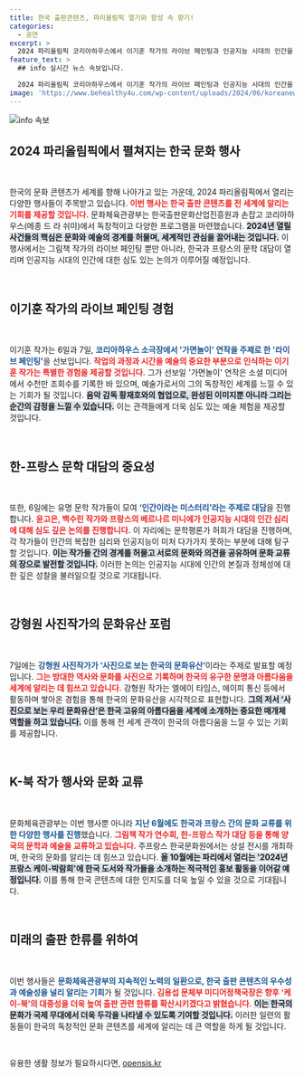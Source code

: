 ```yaml
---
title: 한국 출판콘텐츠, 파리올림픽 열기와 함성 속 향기!
categories:
  - 공연
excerpt: >
  2024 파리올림픽 코리아하우스에서 이기훈 작가의 라이브 페인팅과 인공지능 시대의 인간을 탐구하는 한프랑스 문학 대담이 펼쳐진다. 한국 출판문화의 세계적 관심을 불러일으킬 이 특별한 행사에 주목하자!
feature_text: >
  ## info 실시간 뉴스 속보입니다.

  2024 파리올림픽 코리아하우스에서 이기훈 작가의 라이브 페인팅과 인공지능 시대의 인간을 탐구하는 한프랑스 문학 대담이 펼쳐진다. 한국 출판문화의 세계적 관심을 불러일으킬 이 특별한 행사에 주목하자!
image: 'https://www.behealthy4u.com/wp-content/uploads/2024/06/koreanews.jpg'
---
```


<p><img src="https://www.behealthy4u.com/wp-content/uploads/2024/06/koreanews.jpg" alt="info 속보" /></p>

<h2 data-ke-size="size26">2024 파리올림픽에서 펼쳐지는 한국 문화 행사</h2>

<p data-ke-size="size16">&nbsp;</p>

<p>한국의 문화 콘텐츠가 세계를 향해 나아가고 있는 가운데, 2024 파리올림픽에서 열리는 다양한 행사들이 주목받고 있습니다. <b><span style="color: #ee2323;">이번 행사는 한국 출판 콘텐츠를 전 세계에 알리는 기회를 제공할 것입니다.</span></b> 문화체육관광부는 한국출판문화산업진흥원과 손잡고 코리아하우스(메종 드 라 쉬미)에서 독창적이고 다양한 프로그램을 마련했습니다. <b><span style="background-color: #21538527;">2024년 열릴 사건들의 핵심은 문화와 예술의 경계를 허물며, 세계적인 관심을 끌어내는 것입니다.</span></b> 이 행사에서는 그림책 작가의 라이브 페인팅 뿐만 아니라, 한국과 프랑스의 문학 대담이 열리며 인공지능 시대의 인간에 대한 심도 있는 논의가 이루어질 예정입니다.</p>

<p data-ke-size="size16">&nbsp;</p>

<h2 data-ke-size="size26">이기훈 작가의 라이브 페인팅 경험</h2>

<p data-ke-size="size16">&nbsp;</p>

<p>이기훈 작가는 6일과 7일, <b><span style="color: #1a5490;">코리아하우스 소극장에서 '가면놀이' 연작을 주제로 한 '라이브 페인팅'</span></b>을 선보입니다. <b><span style="color: #ee2323;">작업의 과정과 시간을 예술의 중요한 부분으로 인식하는 이기훈 작가는 특별한 경험을 제공할 것입니다.</span></b> 그가 선보일 '가면놀이' 연작은 소셜 미디어에서 수천만 조회수를 기록한 바 있으며, 예술가로서의 그의 독창적인 세계를 느낄 수 있는 기회가 될 것입니다. <b><span style="background-color: #21538527;">음악 감독 황재호와의 협업으로, 완성된 이미지뿐 아니라 그리는 순간의 감정을 느낄 수 있습니다.</span></b> 이는 관객들에게 더욱 심도 있는 예술 체험을 제공할 것입니다.</p>

<p data-ke-size="size16">&nbsp;</p>

<h2 data-ke-size="size26">한-프랑스 문학 대담의 중요성</h2>

<p data-ke-size="size16">&nbsp;</p>

<p>또한, 6일에는 유명 문학 작가들이 모여 <b><span style="color: #1a5490;">‘인간이라는 미스터리’라는 주제로 대담</span></b>을 진행합니다. <b><span style="color: #ee2323;">윤고은, 백수린 작가와 프랑스의 베르나르 미니에가 인공지능 시대의 인간 심리에 대해 심도 깊은 논의를 진행합니다.</span></b> 이 자리에는 문학평론가 허희가 대담을 진행하며, 각 작가들이 인간의 복잡한 심리와 인공지능이 미처 다가가지 못하는 부분에 대해 탐구할 것입니다. <b><span style="background-color: #21538527;">이는 작가들 간의 경계를 허물고 서로의 문화와 의견을 공유하며 문화 교류의 장으로 발전할 것입니다.</span></b> 이러한 논의는 인공지능 시대에 인간의 본질과 정체성에 대한 깊은 성찰을 불러일으킬 것으로 기대됩니다.</p>

<p data-ke-size="size16">&nbsp;</p>

<h2 data-ke-size="size26">강형원 사진작가의 문화유산 포럼</h2>

<p data-ke-size="size16">&nbsp;</p>

<p>7일에는 <b><span style="color: #1a5490;">강형원 사진작가가 ‘사진으로 보는 한국의 문화유산’</span></b>이라는 주제로 발표할 예정입니다. <b><span style="color: #ee2323;">그는 방대한 역사와 문화를 사진으로 기록하며 한국의 유구한 문명과 아름다움을 세계에 알리는 데 힘쓰고 있습니다.</span></b> 강형원 작가는 엘에이 타임스, 에이피 통신 등에서 활동하며 쌓아온 경험을 통해 한국의 문화유산을 시각적으로 표현합니다. <b><span style="background-color: #21538527;">그의 저서 ‘사진으로 보는 우리 문화유산’은 한국 고유의 아름다움을 세계에 소개하는 중요한 매개체 역할을 하고 있습니다.</span></b> 이를 통해 전 세계 관객이 한국의 아름다움을 느낄 수 있는 기회를 제공합니다.</p>

<p data-ke-size="size16">&nbsp;</p>

<h2 data-ke-size="size26">K-북 작가 행사와 문화 교류</h2>

<p data-ke-size="size16">&nbsp;</p>

<p>문화체육관광부는 이번 행사뿐 아니라 <b><span style="color: #1a5490;">지난 6월에도 한국과 프랑스 간의 문화 교류를 위한 다양한 행사를 진행</span></b>했습니다. <b><span style="color: #ee2323;">그림책 작가 연수회, 한-프랑스 작가 대담 등을 통해 양국의 문학과 예술을 교류하고 있습니다.</span></b> 주프랑스 한국문화원에서는 상설 전시를 개최하며, 한국의 문화를 알리는 데 힘쓰고 있습니다. <b><span style="background-color: #21538527;">올 10월에는 파리에서 열리는 '2024년 프랑스 케이-박람회'에 한국 도서와 작가들을 소개하는 적극적인 홍보 활동을 이어갈 예정입니다.</span></b> 이를 통해 한국 콘텐츠에 대한 인지도를 더욱 높일 수 있을 것으로 기대됩니다.</p>

<p data-ke-size="size16">&nbsp;</p>

<h2 data-ke-size="size26">미래의 출판 한류를 위하여</h2>

<p data-ke-size="size16">&nbsp;</p>

<p>이번 행사들은 <b><span style="color: #1a5490;">문화체육관광부의 지속적인 노력의 일환으로, 한국 출판 콘텐츠의 우수성과 예술성을 널리 알리는 기회</span></b>가 될 것입니다. <b><span style="color: #ee2323;">김용섭 문체부 미디어정책국장은 향후 ‘케이-북’의 대중성을 더욱 높여 출판 관련 한류를 확산시키겠다고 밝혔습니다.</span></b> <b><span style="background-color: #21538527;">이는 한국의 문화가 국제 무대에서 더욱 두각을 나타낼 수 있도록 기여할 것입니다.</span></b> 이러한 일련의 활동들이 한국의 독창적인 문화 콘텐츠를 세계에 알리는 데 큰 역할을 하게 될 것입니다.</p>

<p data-ke-size="size16">&nbsp;</p>
유용한 생활 정보가 필요하시다면, <a href="https://opensis.kr" rel="dofollow">opensis.kr</a>


